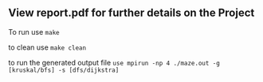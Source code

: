 ## View report.pdf for further details on the Project


To run use ```make``` 

to clean use ```make clean```

to run the generated output file ```use mpirun -np 4 ./maze.out -g [kruskal/bfs] -s [dfs/dijkstra] ```
